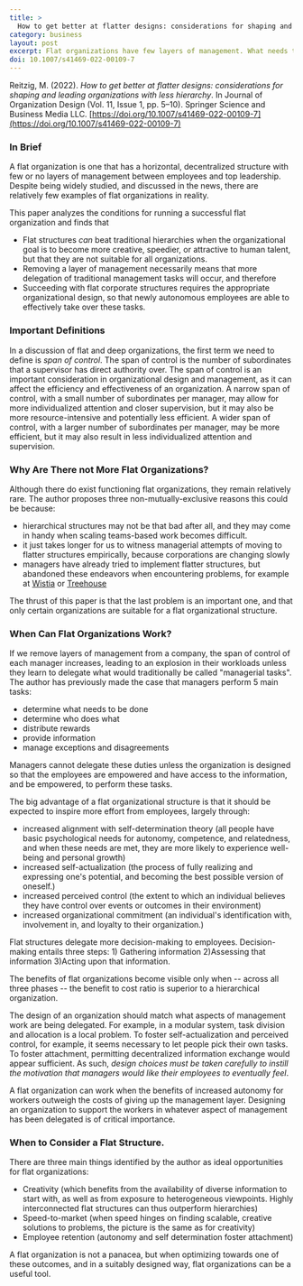 ```yaml
---
title: >
  How to get better at flatter designs: considerations for shaping and leading organizations with less hierarchy
category: business
layout: post
excerpt: Flat organizations have few layers of management. What needs to be true about a company for them to work?
doi: 10.1007/s41469-022-00109-7
---
```


Reitzig, M. (2022). *How to get better at flatter designs: considerations for shaping and leading organizations with less hierarchy*. In Journal of Organization Design (Vol. 11, Issue 1, pp. 5–10). Springer Science and Business Media LLC. [https://doi.org/10.1007/s41469-022-00109-7](https://doi.org/10.1007/s41469-022-00109-7)

### In Brief

A flat organization is one that has a horizontal, decentralized structure with few or no layers of management between employees and top leadership.  Despite being widely studied, and discussed in the news, there are relatively few examples of flat organizations in reality.

This paper analyzes the conditions for running a successful flat organization and finds that

* Flat structures *can* beat traditional hierarchies when the organizational goal is to become more creative, speedier, or attractive to human talent, but that they are not suitable for all organizations.
* Removing a layer of management necessarily means that more delegation of traditional management tasks will occur, and therefore
* Succeeding with flat corporate structures requires the appropriate organizational design, so that newly autonomous employees are able to effectively take over these tasks.

### Important Definitions

In a discussion of flat and deep organizations, the first term we need to define is *span of control*.  The span of control is the number of subordinates that a supervisor has direct authority over. The span of control is an important consideration in organizational design and management, as it can affect the efficiency and effectiveness of an organization. A narrow span of control, with a small number of subordinates per manager, may allow for more individualized attention and closer supervision, but it may also be more resource-intensive and potentially less efficient. A wider span of control, with a larger number of subordinates per manager, may be more efficient, but it may also result in less individualized attention and supervision.

### Why Are There not More Flat Organizations?

Although there do exist functioning flat organizations, they remain relatively rare.  The author proposes three non-mutually-exclusive reasons this could be because:

* hierarchical structures may not be that bad after all, and they may come in handy when scaling teams-based work becomes difficult.
* it just takes longer for us to witness managerial attempts of moving to flatter structures empirically, because corporations are changing slowly
* managers have already tried to implement flatter structures, but abandoned these endeavors when encountering problems, for example at [Wistia](https://wistia.com/learn/culture/ditching-flat) or [Treehouse](https://www.oregonlive.com/silicon-forest/2016/06/portland_startup_that_eliminat.html)

The thrust of this paper is that the last problem is an important one, and that only certain organizations are suitable for a flat organizational structure.

### When Can Flat Organizations Work?

If we remove layers of management from a company, the span of control of each manager increases, leading to an explosion in their workloads unless they learn to delegate what would traditionally be called "managerial tasks".  The author has previously made the case that managers perform 5 main tasks:

* determine what needs to be done
* determine who does what
* distribute rewards
* provide information
* manage exceptions and disagreements

Managers cannot delegate these duties unless the organization is designed so that the employees are empowered and have access to the information, and be empowered, to perform these tasks.

The big advantage of a flat organizational structure is that it should be expected to inspire more effort from employees, largely through:

* increased alignment with self-determination theory (all people have basic psychological needs for autonomy, competence, and relatedness, and when these needs are met, they are more likely to experience well-being and personal growth)
* increased self-actualization (the process of fully realizing and expressing one's potential, and becoming the best possible version of oneself.)
* increased perceived control (the extent to which an individual believes they have control over events or outcomes in their environment)
* increased organizational commitment (an individual's identification with, involvement in, and loyalty to their organization.)

Flat structures delegate more decision-making to employees.  Decision-making entails three steps: 1) Gathering information 2)Assessing that information 3)Acting upon that information.

The benefits of flat organizations become visible only when -- across all three phases -- the benefit to cost ratio is superior to a hierarchical organization.

The design of an organization should match what aspects of management work are being delegated.  For example, in a modular system, task division and allocation is a local problem. To foster self-actualization and perceived control, for example, it seems necessary to let people pick their own tasks. To foster attachment, permitting decentralized information exchange would appear sufficient. As such, *design choices must be taken carefully to instill the motivation that managers would like their employees to eventually feel*.

A flat organization can work when the benefits of increased autonomy for workers outweigh the costs of giving up the management layer. Designing an organization to support the workers in whatever aspect of management has been delegated is of critical importance.

### When to Consider a Flat Structure.

There are three main things identified by the author as ideal opportunities for flat organizations:

* Creativity (which benefits from the availability of diverse information to start with, as well as from exposure to heterogeneous viewpoints. Highly interconnected flat structures can thus outperform hierarchies)
* Speed-to-market (when speed hinges on finding scalable, creative solutions to problems, the picture is the same as for creativity)
* Employee retention (autonomy and self determination foster attachment)

A flat organization is not a panacea, but when optimizing towards one of these outcomes, and in a suitably designed way, flat organizations can be a useful tool.